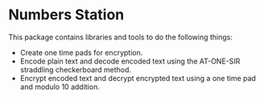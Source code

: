 Numbers Station
==================

This package contains libraries and tools to do the following things:

- Create one time pads for encryption.
- Encode plain text and decode encoded text using the AT-ONE-SIR straddling checkerboard method.
- Encrypt encoded text and decrypt encrypted text using a one time pad and modulo 10 addition.

